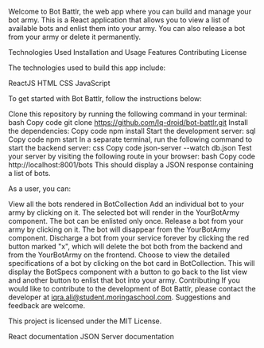 <!-- Bot Battlr App -->
Welcome to Bot Battlr, the web app where you can build and manage your bot army. This is a React application that allows you to view a list of available bots and enlist them into your army. You can also release a bot from your army or delete it permanently.

<!-- Table of Contents -->
Technologies Used
Installation and Usage
Features
Contributing
License




<!-- Technologies Used -->
The technologies used to build this app include:

ReactJS
HTML
CSS
JavaScript



<!-- Installation and Usage -->
To get started with Bot Battlr, follow the instructions below:

Clone this repository by running the following command in your terminal:
bash
Copy code
git clone https://github.com/Iq-droid/bot-battlr.git
Install the dependencies:
Copy code
npm install
Start the development server:
sql
Copy code
npm start
In a separate terminal, run the following command to start the backend server:
css
Copy code
json-server --watch db.json
Test your server by visiting the following route in your browser:
bash
Copy code
http://localhost:8001/bots
This should display a JSON response containing a list of bots.

<!-- Features -->
As a user, you can:

View all the bots rendered in BotCollection
Add an individual bot to your army by clicking on it. The selected bot will render in the YourBotArmy component. The bot can be enlisted only once.
Release a bot from your army by clicking on it. The bot will disappear from the YourBotArmy component.
Discharge a bot from your service forever by clicking the red button marked "x", which will delete the bot both from the backend and from the YourBotArmy on the frontend.
Choose to view the detailed specifications of a bot by clicking on the bot card in BotCollection. This will display the BotSpecs component with a button to go back to the list view and another button to enlist that bot into your army.
Contributing
If you would like to contribute to the development of Bot Battlr, please contact the developer at iqra.ali@student.moringaschool.com. Suggestions and feedback are welcome.


<!-- License -->
This project is licensed under the MIT License.


<!-- Resources -->
React documentation
JSON Server documentation


































   




